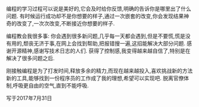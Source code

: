编程的学习过程可以说是美好的,它会及时给你反馈,明确的告诉你是哪里出了什么问题.
有时候运行成功却不是你想要的样子,通过一次嵌套的改变,你会发现结果神奇的改变了,一次次改变,不断接近你想要的样子.

编程教会我很多事:
你会遇到很多新问题,几乎每一天都会遇到,但是不要慌,慌是没有用的,颓丧无济于事,在网上会找到帮助,把报错搜一遍,这招能解决大部分问题.
感谢开源精神,感谢写技术日志的人们.
获得了控制感,我变得越来越自信了,特别是在解决了很多问题之后.

刚接触编程是为了打发时间,释放多余的精力,而现在越来越投入,喜欢挑战新的方法新的工具,能够找到一份程序员的工作成了我的理想,希望可以实现吧.
脱离官僚体制,呼吸更自由的空气,直到不能呼吸.

写于2017年7月31日

